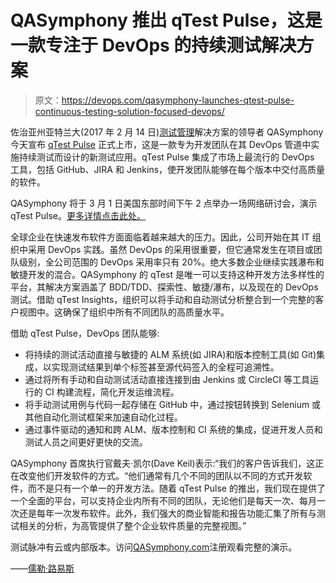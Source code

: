 # QASymphony 推出 qTest Pulse，这是一款专注于 DevOps 的持续测试解决方案

> 原文：<https://devops.com/qasymphony-launches-qtest-pulse-continuous-testing-solution-focused-devops/>

佐治亚州亚特兰大(2017 年 2 月 14 日)[](https://www.qasymphony.com/)[测试管理](https://www.qasymphony.com/software-testing-tools/qtest-manager/test-case-management/)解决方案的领导者 QASymphony 今天宣布 [qTest Pulse](https://www.qasymphony.com/software-testing-tools/qtest-pulse/continuous-testing-tool/) 正式上市，这是一款专为开发团队在其 DevOps 管道中实施持续测试而设计的新测试应用。qTest Pulse 集成了市场上最流行的 DevOps 工具，包括 GitHub、JIRA 和 Jenkins，使开发团队能够在每个版本中交付高质量的软件。

QASymphony 将于 3 月 1 日美国东部时间下午 2 点举办一场网络研讨会，演示 qTest Pulse。[更多详情点击此处。](http://pi.qasymphony.com/qTest-Pulse-Release-qascom?utm_campaign=Webinar%20-%20qTest%20Pulse%20Release&utm_medium=PR&utm_source=PR)

全球企业在快速发布软件方面面临着越来越大的压力。因此，公司开始在其 IT 组织中采用 DevOps 实践。虽然 DevOps 的采用很重要，但它通常发生在项目或团队级别，全公司范围的 DevOps 采用率只有 20%。绝大多数企业继续实践瀑布和敏捷开发的混合。QASymphony 的 qTest 是唯一可以支持这种开发方法多样性的平台，其解决方案涵盖了 BDD/TDD、探索性、敏捷/瀑布，以及现在的 DevOps 测试。借助 qTest Insights，组织可以将手动和自动测试分析整合到一个完整的客户视图中。这确保了组织中所有不同团队的高质量水平。

借助 qTest Pulse，DevOps 团队能够:

*   将持续的测试活动直接与敏捷的 ALM 系统(如 JIRA)和版本控制工具(如 Git)集成，以实现测试结果到单个标签甚至源代码签入的全程可追溯性。
*   通过将所有手动和自动测试活动直接连接到由 Jenkins 或 CircleCI 等工具运行的 CI 构建流程，简化开发运维流程。
*   将手动测试用例与代码一起存储在 GitHub 中，通过按钮转换到 Selenium 或其他自动化测试框架来加速自动化过程。
*   通过事件驱动的通知和跨 ALM、版本控制和 CI 系统的集成，促进开发人员和测试人员之间更好更快的交流。

QASymphony 首席执行官戴夫·凯尔(Dave Keil)表示:“我们的客户告诉我们，这正在改变他们开发软件的方式。“他们通常有几个不同的团队以不同的方式开发软件，而不是只有一个单一的开发方法。随着 qTest Pulse 的推出，我们现在提供了一个全面的平台，可以支持企业内所有不同的团队，无论他们是每天一次、每月一次还是每年一次发布软件。此外，我们强大的商业智能和报告功能汇集了所有与测试相关的分析，为高管提供了整个企业软件质量的完整视图。”

测试脉冲有云或内部版本。访问[QASymphony.com](http://qasymphony.com/pulse)注册观看完整的演示。

——[儒勒·路易斯](https://devops.com/author/jules/)